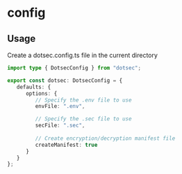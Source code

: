 # config

## Usage

Create a dotsec.config.ts file in the current directory

```ts
import type { DotsecConfig } from "dotsec";

export const dotsec: DotsecConfig = {
   defaults: {
      options: {
         // Specify the .env file to use
         envFile: ".env",

         // Specify the .sec file to use
         secFile: ".sec",
         
         // Create encryption/decryption manifest file
         createManifest: true
      }
   }
};
```
